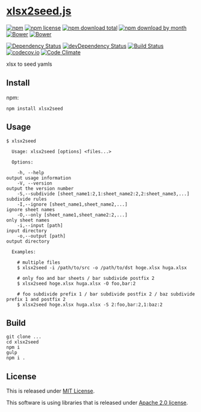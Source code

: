 # [xlsx2seed.js](https://github.com/Narazaka/xlsx2seed.js)

[![npm](https://img.shields.io/npm/v/xlsx2seed.svg)](https://www.npmjs.com/package/xlsx2seed)
[![npm license](https://img.shields.io/npm/l/xlsx2seed.svg)](https://www.npmjs.com/package/xlsx2seed)
[![npm download total](https://img.shields.io/npm/dt/xlsx2seed.svg)](https://www.npmjs.com/package/xlsx2seed)
[![npm download by month](https://img.shields.io/npm/dm/xlsx2seed.svg)](https://www.npmjs.com/package/xlsx2seed)
[![Bower](https://img.shields.io/bower/v/xlsx2seed.svg)](https://github.com/Narazaka/xlsx2seed.js)
[![Bower](https://img.shields.io/bower/l/xlsx2seed.svg)](https://github.com/Narazaka/xlsx2seed.js)

[![Dependency Status](https://david-dm.org/Narazaka/xlsx2seed.js.svg)](https://david-dm.org/Narazaka/xlsx2seed.js)
[![devDependency Status](https://david-dm.org/Narazaka/xlsx2seed.js/dev-status.svg)](https://david-dm.org/Narazaka/xlsx2seed.js#info=devDependencies)
[![Build Status](https://travis-ci.org/Narazaka/xlsx2seed.js.svg)](https://travis-ci.org/Narazaka/xlsx2seed.js)
[![codecov.io](https://codecov.io/github/Narazaka/xlsx2seed.js/coverage.svg?branch=master)](https://codecov.io/github/Narazaka/xlsx2seed.js?branch=master)
[![Code Climate](https://codeclimate.com/github/Narazaka/xlsx2seed.js/badges/gpa.svg)](https://codeclimate.com/github/Narazaka/xlsx2seed.js)

xlsx to seed yamls

## Install

npm:
```
npm install xlsx2seed
```

## Usage

```
$ xlsx2seed

  Usage: xlsx2seed [options] <files...>

  Options:

    -h, --help                                                        output usage information
    -V, --version                                                     output the version number
    -S,--subdivide [sheet_name1:2,1:sheet_name2:2,2:sheet_name3,...]  subdivide rules
    -I,--ignore [sheet_name1,sheet_name2,...]                         ignore sheet names
    -O,--only [sheet_name1,sheet_name2:2,...]                         only sheet names
    -i,--input [path]                                                 input directory
    -o,--output [path]                                                output directory

  Examples:

    # multiple files
    $ xlsx2seed -i /path/to/src -o /path/to/dst hoge.xlsx huga.xlsx

    # only foo and bar sheets / bar subdivide postfix 2
    $ xlsx2seed hoge.xlsx huga.xlsx -O foo,bar:2

    # foo subdivide prefix 1 / bar subdivide postfix 2 / baz subdivide prefix 1 and postfix 2
    $ xlsx2seed hoge.xlsx huga.xlsx -S 2:foo,bar:2,1:baz:2
```

## Build

```
git clone ...
cd xlsx2seed
npm i
gulp
npm i .
```

## License

This is released under [MIT License](http://narazaka.net/license/MIT?2016).

This software is using libraries that is released under [Apache 2.0 license](http://www.apache.org/licenses/LICENSE-2.0).
